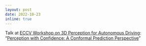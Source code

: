 ```yaml
---
layout: post
date: 2022-10-23
inline: true
---
```

Talk at [ECCV Workshop on 3D Perception for Autonomous Driving](https://innoviz.tech/eccv-3dad): “[Perception with Confidence: A Conformal Prediction Perspective](https://drive.google.com/file/d/1HExegk89aXIbUNUDtIu2afrxqk10VKnN/view?usp=sharing)”
